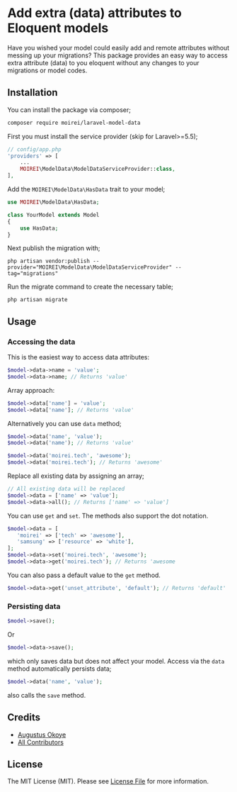 # Add extra (data) attributes to Eloquent models

Have you wished your model could easily add and remote attributes without messing up your migrations? This package provides an easy way to access extra attribute (data) to you eloquent without any changes to your migrations or model codes.



## Installation

You can install the package via composer;

```bash
composer require moirei/laravel-model-data
```

First you must install the service provider (skip for Laravel>=5.5);

```php
// config/app.php
'providers' => [
    ...
    MOIREI\ModelData\ModelDataServiceProvider::class,
],
```

Add the `MOIREI\ModelData\HasData` trait to your  model;

```php
use MOIREI\ModelData\HasData;

class YourModel extends Model
{
    use HasData;
}
```

Next publish the migration with;

```
php artisan vendor:publish --provider="MOIREI\ModelData\ModelDataServiceProvider" --tag="migrations"
```

Run the migrate command to create the necessary table;

```
php artisan migrate
```

## Usage

### Accessing the data

This is the easiest way to access data attributes:

```php
$model->data->name = 'value';
$model->data->name; // Returns 'value'
```

Array approach:

```php
$model->data['name'] = 'value';
$model->data['name']; // Returns 'value'
```

Alternatively you can use `data` method;

```php
$model->data('name', 'value');
$model->data('name'); // Returns 'value'

$model->data('moirei.tech', 'awesome');
$model->data('moirei.tech'); // Returns 'awesome'
```

Replace all existing data by assigning an array;

```php
// All existing data will be replaced
$model->data = ['name' => 'value'];
$model->data->all(); // Returns ['name' => 'value']
```

You can use `get` and `set`. The methods also support the dot notation.

```php
$model->data = [
   'moirei' => ['tech' => 'awesome'],
   'samsung' => ['resource' => 'white'],
];
$model->data->set('moirei.tech', 'awesome');
$model->data->get('moirei.tech'); // Returns 'awesome
```

You can also pass a default value to the `get` method.

```php
$model->data->get('unset_attribute', 'default'); // Returns 'default'
```

### Persisting data

```php
$model->save();
```

Or

```php
$model->data->save();
```

which only saves data but does not affect your model. Access via the `data` method automatically persists data;

```php
$model->data('name', 'value');
```

also calls the `save` method.

## Credits

- [Augustus Okoye](https://github.com/augustusnaz)
- [All Contributors](../../contributors)

## License

The MIT License (MIT). Please see [License File](LICENSE.md) for more information.
